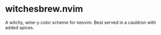 # witchesbrew.nvim
A witchy, wine-y color scheme for neovim. Best served in a cauldron with added spices.
